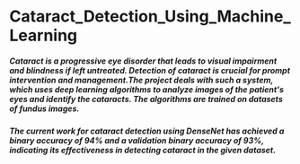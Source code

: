 # Cataract_Detection_Using_Machine_Learning
##### Cataract is a progressive eye disorder that leads to visual impairment and blindness if left untreated. Detection of cataract is crucial for prompt intervention and management.The project deals with such a system, which uses deep learning algorithms to analyze images of the patient's eyes and identify the cataracts. The algorithms are trained on datasets of fundus images.
##### The current work for cataract detection using DenseNet has achieved a binary accuracy of 94% and a validation  binary accuracy of 93%, indicating its effectiveness in detecting cataract in the given dataset.

